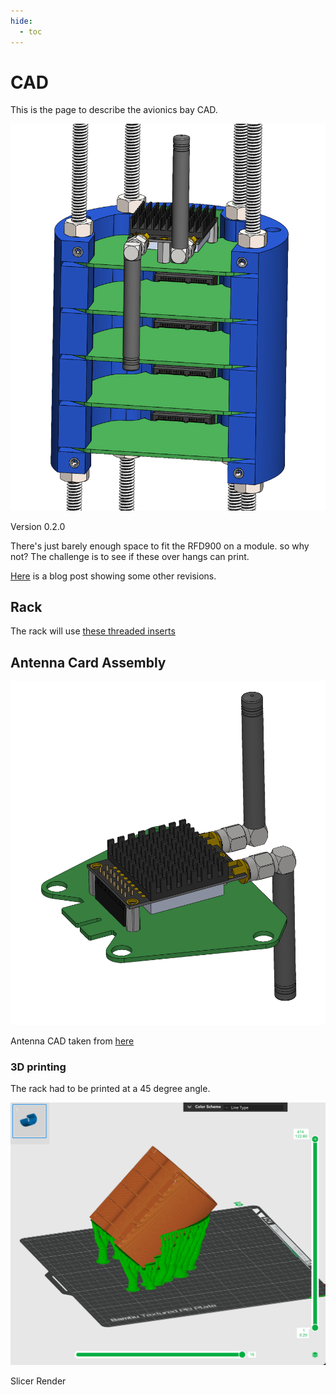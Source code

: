```yaml
---
hide:
  - toc
---
```


# CAD

This is the page to describe the avionics bay CAD.

![alt text](cad/thumbnail.png)
<p class="image-caption">Version 0.2.0</p>

There's just barely enough space to fit the RFD900 on a module. so why not?
The challenge is to see if these over hangs can print.

[Here](/blog/2024/12/07/avionics-bay-cad/) is a blog post showing some other revisions.

## Rack

The rack will use [these threaded inserts](https://www.amazon.ca/gp/product/B0CNRSJ1B2?psc=1)


## Antenna Card Assembly

![alt text](cad/rfd_board.png)


Antenna CAD taken from [here](https://grabcad.com/library/gsm-antenna-3)


### 3D printing

The rack had to be printed at a 45 degree angle.

![alt text](cad/rack.png)
<p class="image-caption">Slicer Render</p>